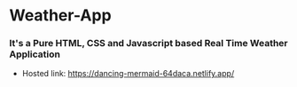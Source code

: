 # Weather-App
### It's a Pure HTML, CSS and Javascript based Real Time Weather Application
- Hosted link: https://dancing-mermaid-64daca.netlify.app/
